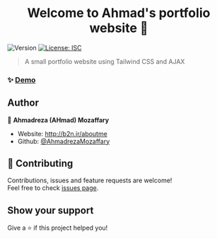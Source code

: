 <h1 align="center">Welcome to Ahmad's portfolio website 👋</h1>
<p>
  <img alt="Version" src="https://img.shields.io/badge/version-1.0.0-blue.svg?cacheSeconds=2592000" />
  <a href="#" target="_blank">
    <img alt="License: ISC" src="https://img.shields.io/badge/License-ISC-yellow.svg" />
  </a>
</p>

> A small portfolio website using Tailwind CSS and AJAX

### ✨ [Demo](http://b2n.ir/aboutme)

## Author

👤 **Ahmadreza (AHmad) Mozaffary**

* Website: http://b2n.ir/aboutme
* Github: [@AhmadrezaMozaffary](https://github.com/AhmadrezaMozaffary)

## 🤝 Contributing

Contributions, issues and feature requests are welcome!<br />Feel free to check [issues page](https://github.com/AhmadrezaMozaffary/me/issues). 

## Show your support

Give a ⭐️ if this project helped you!

